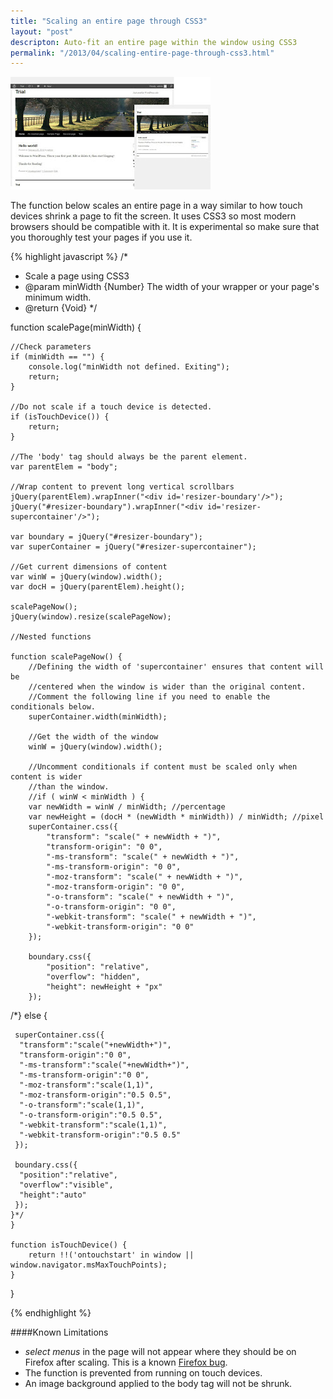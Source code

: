 ```yaml
---
title: "Scaling an entire page through CSS3"
layout: "post"
descripton: Auto-fit an entire page within the window using CSS3
permalink: "/2013/04/scaling-entire-page-through-css3.html"
---
```


![alt text for image](/images/thumb.jpg)

The function below scales an entire page in a way similar to how touch devices shrink a page to fit the screen. It uses CSS3 so most modern browsers should be compatible with it. It is experimental so make sure that you thoroughly test your pages if you use it.

{% highlight javascript %}
/*
 * Scale a page using CSS3
 * @param minWidth {Number} The width of your wrapper or your page's minimum width.
 * @return {Void}
 */

function scalePage(minWidth) {

    //Check parameters
    if (minWidth == "") {
        console.log("minWidth not defined. Exiting");
        return;
    }

    //Do not scale if a touch device is detected.
    if (isTouchDevice()) {
        return;
    }

    //The 'body' tag should always be the parent element.
    var parentElem = "body";

    //Wrap content to prevent long vertical scrollbars
    jQuery(parentElem).wrapInner("<div id='resizer-boundary'/>");
    jQuery("#resizer-boundary").wrapInner("<div id='resizer-supercontainer'/>");

    var boundary = jQuery("#resizer-boundary");
    var superContainer = jQuery("#resizer-supercontainer");

    //Get current dimensions of content
    var winW = jQuery(window).width();
    var docH = jQuery(parentElem).height();

    scalePageNow();
    jQuery(window).resize(scalePageNow);

    //Nested functions

    function scalePageNow() {
        //Defining the width of 'supercontainer' ensures that content will be
        //centered when the window is wider than the original content.
        //Comment the following line if you need to enable the conditionals below.
        superContainer.width(minWidth);

        //Get the width of the window
        winW = jQuery(window).width();

        //Uncomment conditionals if content must be scaled only when content is wider 
        //than the window.
        //if ( winW < minWidth ) {
        var newWidth = winW / minWidth; //percentage
        var newHeight = (docH * (newWidth * minWidth)) / minWidth; //pixel
        superContainer.css({
            "transform": "scale(" + newWidth + ")",
            "transform-origin": "0 0",
            "-ms-transform": "scale(" + newWidth + ")",
            "-ms-transform-origin": "0 0",
            "-moz-transform": "scale(" + newWidth + ")",
            "-moz-transform-origin": "0 0",
            "-o-transform": "scale(" + newWidth + ")",
            "-o-transform-origin": "0 0",
            "-webkit-transform": "scale(" + newWidth + ")",
            "-webkit-transform-origin": "0 0"
        });

        boundary.css({
            "position": "relative",
            "overflow": "hidden",
            "height": newHeight + "px"
        });

/*}
    else {
      
     superContainer.css({
      "transform":"scale("+newWidth+")",
      "transform-origin":"0 0",
      "-ms-transform":"scale("+newWidth+")",
      "-ms-transform-origin":"0 0",
      "-moz-transform":"scale(1,1)",
      "-moz-transform-origin":"0.5 0.5",
      "-o-transform":"scale(1,1)",
      "-o-transform-origin":"0.5 0.5",
      "-webkit-transform":"scale(1,1)",
      "-webkit-transform-origin":"0.5 0.5"
     });
      
     boundary.css({
      "position":"relative",
      "overflow":"visible",
      "height":"auto"
     });
    }*/
    }

    function isTouchDevice() {
        return !!('ontouchstart' in window || window.navigator.msMaxTouchPoints);
    }
}

{% endhighlight %}

####Known Limitations
* _select menus_ in the page will not appear where they should be on Firefox after scaling. This is a known [Firefox bug](https://bugzilla.mozilla.org/show_bug.cgi?id=628387).
* The function is prevented from running on touch devices.
* An image background applied to the body tag will not be shrunk.